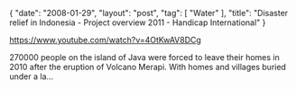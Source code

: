 {
   "date": "2008-01-29",
   "layout": "post",
   "tag": [
      "Water"
   ],
   "title": "Disaster relief in Indonesia - Project overview 2011 - Handicap International"
}

https://www.youtube.com/watch?v=4OtKwAV8DCg  

270000 people on the island of Java were forced to leave their homes in 2010 after the eruption of Volcano Merapi. With homes and villages buried under a la...